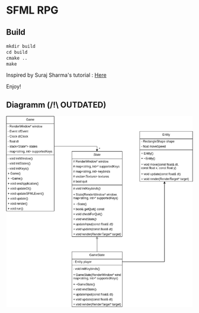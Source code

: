 # SFML RPG

## Build

```
mkdir build
cd build
cmake ..
make
```
Inspired by Suraj Sharma's tutorial : [Here](https://www.youtube.com/playlist?list=PL6xSOsbVA1ebkU66okpi-KViAO8_9DJKg)

Enjoy!

## Diagramm (/!\ OUTDATED)

![diagramm](diagram.png)
